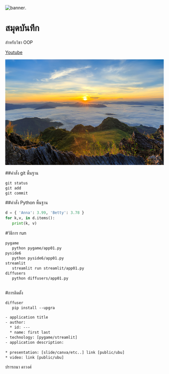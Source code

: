 ![banner](https://picsum.photos/800/250).
# สมุดบันทึก

สำหรับวิชา OOP

[Youtube](https://www.youtube.com/watch?v=-5q5mZbe3V8)


![Bbanner](./banner.jpg)

##คำสั่ง git พื้นฐาน 

```
git status
git add
git commit
```

##คำสั่ง Python พื้นฐาน

```python
d = { 'Anna': 3.99, 'Betty': 3.78 }
for k,v, in d.items():
   print(k, v)
```

#วิธีการ run

```
pygame
   python pygame/app01.py
pyside6
   python pyside6/app01.py
streamlit
   streamlit run streamlit/app01.py
diffusers
   python diffusers/app01.py
   
```
#การติดตั้ง
```
diffuser
   pip install --upgra
```


```
- application title
- author: 
  * id: ---
  * name: first last
- technology: [pygame/streamlit]
- application description:

* presentation: [slide/canva/etc..] link [public/ubu]
* video: link [public/ubu]

```











ปรารถนา ดาวงศ์
